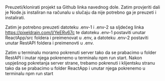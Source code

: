 Preuzeti/klonirati projekt sa Github linka navednog dole. Zatim provjeriti dali je Node.js instaliran na računalu u slučaju da nije potrebno ga je preuzeti i instalirati.

Zatim je potrebno preuzeti datoteku .env-1 i .env-2 sa sljdećeg linka https://pixeldrain.com/l/YeERv67c te datoteku .env-1 postaviti unutar ReactApp/src foldera i preimenovat u .env, a datoteku .env-2 postaviti unutar RestAPI foldera i preimenovti u .env.

Zatim u terminalu moramo pokrenuti server tako da se prabacimo u folder RestAPI i inutar njega pokrenemo u terminalu npm run start. Nakon uspješnog pokretanja server strane, trebamo pokrenuti i klijentsku stranu tako da se prabacimo u folder ReactApp i unutar njega pokrenemo u terminalu npm run start

